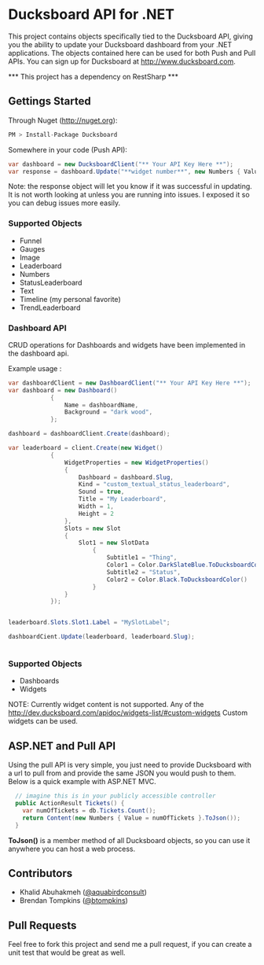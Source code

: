 Ducksboard API for .NET
======================================

This project contains objects specifically tied to the Ducksboard API, giving you the ability to update your Ducksboard dashboard from your .NET applications.
The objects contained here can be used for both Push and Pull APIs. You can sign up for Ducksboard at http://www.ducksboard.com.

*** This project has a dependency on RestSharp ***

## Gettings Started

Through Nuget (http://nuget.org):

```csharp
PM > Install-Package Ducksboard
```
Somewhere in your code (Push API):

```csharp
var dashboard = new DucksboardClient("** Your API Key Here **");
var response = dashboard.Update("**widget number**", new Numbers { Value = 3.5 });
```

Note: the response object will let you know if it was successful in updating. It is not worth looking at unless you are running into issues. I exposed it so you can debug issues more easily.

### Supported Objects

- Funnel
- Gauges
- Image
- Leaderboard
- Numbers
- StatusLeaderboard
- Text
- Timeline (my personal favorite)
- TrendLeaderboard

### Dashboard API

CRUD operations for Dashboards and widgets have been implemented in the dashboard api.

Example usage : 
```csharp
var dashboardClient = new DashboardClient("** Your API Key Here **");
var dashboard = new Dashboard()
            {
                Name = dashboardName,
                Background = "dark wood",
            };

dashboard = dashboardClient.Create(dashboard);

var leaderboard = client.Create(new Widget()
			{
			    WidgetProperties = new WidgetProperties()
			    {
			        Dashboard = dashboard.Slug,
			        Kind = "custom_textual_status_leaderboard",
			        Sound = true,
			        Title = "My Leaderboard",
			        Width = 1,
			        Height = 2
			    },
			    Slots = new Slot
			    {
			        Slot1 = new SlotData
			            {
			                Subtitle1 = "Thing",
			                Color1 = Color.DarkSlateBlue.ToDucksboardColor(),
			                Subtitle2 = "Status",
			                Color2 = Color.Black.ToDucksboardColor()
			            }
			    }
			});


leaderboard.Slots.Slot1.Label = "MySlotLabel";

dashboardCient.Update(leaderboard, leaderboard.Slug);



```
### Supported Objects

- Dashboards
- Widgets

NOTE: Currently widget content is not supported.  Any of the http://dev.ducksboard.com/apidoc/widgets-list/#custom-widgets Custom widgets can be used.

## ASP.NET and Pull API

Using the pull API is very simple, you just need to provide Ducksboard with a url to pull from and provide the same JSON you would push to them. Below is a quick example with ASP.NET MVC.

```csharp
  // imagine this is in your publicly accessible controller
  public ActionResult Tickets() {
    var numOfTickets = db.Tickets.Count();
    return Content(new Numbers { Value = numOfTickets }.ToJson());  
  }
```

**ToJson()** is a member method of all Ducksboard objects, so you can use it anywhere you can host a web process.


## Contributors

- Khalid Abuhakmeh ([@aquabirdconsult](http://twitter.com/aquabirdconsult))
- Brendan Tompkins ([@btompkins](http://twitter.com/btompkins))

## Pull Requests

Feel free to fork this project and send me a pull request, if you can create a unit test that would be great as well.
